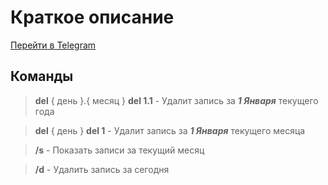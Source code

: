 # **Краткое описание**

[Перейти в Telegram](https://www.t.me/DevelopmentTestBot_bot)

## Команды

> **del** { день }.{ месяц } **del 1.1** - Удалит запись за **_1 Января_** текущего года

> **del** { день } **del 1** - Удалит запись за **_1 Января_** текущего месяца

>**/s** - Показать записи за текущий месяц

>**/d** - Удалить запись за сегодня
